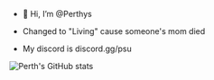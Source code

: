 - 👋 Hi, I’m @Perthys

- Changed to "Living" cause someone's mom died

- My discord is discord.gg/psu

![Perth's GitHub stats](https://github-readme-stats.vercel.app/api?username=Perthys&show_icons=true&theme=radical)

<!---
Perthys/Perthys is a ✨ special ✨ repository because its `README.md` (this file) appears on your GitHub profile.
You can click the Preview link to take a look at your changes.
--->
